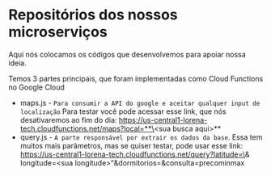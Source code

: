 # Repositórios dos nossos microserviços

Aqui nós colocamos os códigos que desenvolvemos para apoiar nossa ideia.

Temos 3 partes principais, que foram implementadas como Cloud Functions no Google Cloud

- maps.js - `Para consumir a API do google e aceitar qualquer input de localização` 
  Para testar você pode acessar esse link, que nós desativaremos ao fim do dia: https://us-central1-lorena-tech.cloudfunctions.net/maps?local=**\<sua busca aqui\>** 
- query.js - `A parte responsável por extrair os dados da base`. Essa tem muitos mais parâmetros, mas se quiser testar, pode usar esse link: https://us-central1-lorena-tech.cloudfunctions.net/query?latitude=\<sua latitude>& longitude=\<sua longitude>"&dormitorios=<numero>&consulta=precominmax

